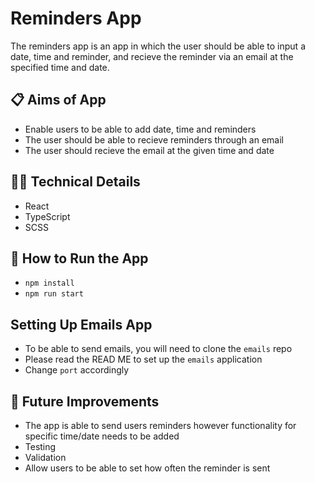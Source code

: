 # Reminders App

The reminders app is an app in which the user should be able to input a date, time and reminder, and recieve the reminder via an email at the specified time and date.

## 📋 Aims of App

- Enable users to be able to add date, time and reminders
- The user should be able to recieve reminders through an email
- The user should recieve the email at the given time and date

## 👩‍💻 Technical Details

- React
- TypeScript
- SCSS

## 🔧 How to Run the App

- `npm install`
- `npm run start`

## Setting Up Emails App

- To be able to send emails, you will need to clone the `emails` repo
- Please read the READ ME to set up the `emails` application
- Change `port` accordingly

## 💭 Future Improvements

- The app is able to send users reminders however functionality for specific time/date needs to be added
- Testing
- Validation
- Allow users to be able to set how often the reminder is sent
